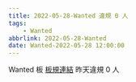 ```yaml
---
title: 2022-05-28-Wanted 違規 0 人
tags:
    - Wanted
abbrlink: 2022-05-28-Wanted
date: Wanted-2022-05-28 12:00:00
---
```

Wanted 板 [板規連結](https://www.ptt.cc/bbs/Wanted/M.1608829773.A.D3B.html)
昨天違規 0 人
